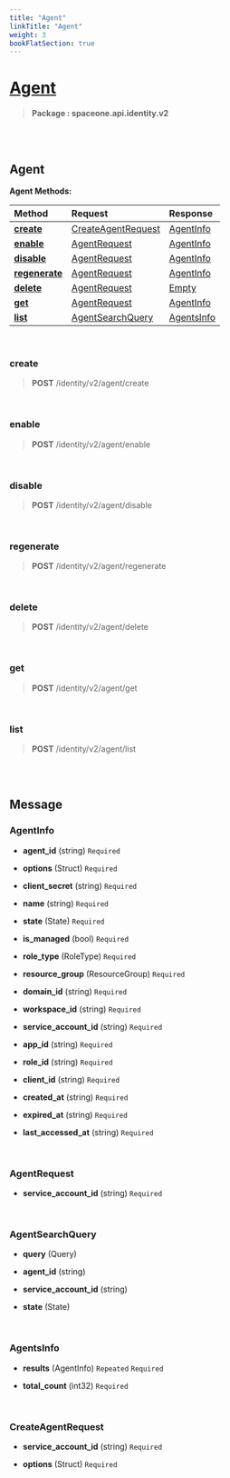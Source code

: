 ```yaml
---
title: "Agent"
linkTitle: "Agent"
weight: 3
bookFlatSection: true
---
```

# [Agent](#Agent)



>  **Package : spaceone.api.identity.v2**

<br>
<br>

## Agent





**Agent Methods:**


| Method | Request | Response |
| :----- | :-------- | :-------- |
| [**create**](./Agent#create) | [CreateAgentRequest](Agent#createagentrequest) | [AgentInfo](Agent#agentinfo) |
| [**enable**](./Agent#enable) | [AgentRequest](Agent#agentrequest) | [AgentInfo](Agent#agentinfo) |
| [**disable**](./Agent#disable) | [AgentRequest](Agent#agentrequest) | [AgentInfo](Agent#agentinfo) |
| [**regenerate**](./Agent#regenerate) | [AgentRequest](Agent#agentrequest) | [AgentInfo](Agent#agentinfo) |
| [**delete**](./Agent#delete) | [AgentRequest](Agent#agentrequest) | [Empty](Agent#empty) |
| [**get**](./Agent#get) | [AgentRequest](Agent#agentrequest) | [AgentInfo](Agent#agentinfo) |
| [**list**](./Agent#list) | [AgentSearchQuery](Agent#agentsearchquery) | [AgentsInfo](Agent#agentsinfo) |



    
<br>

### create





> **POST** /identity/v2/agent/create
>






    
<br>

### enable





> **POST** /identity/v2/agent/enable
>






    
<br>

### disable





> **POST** /identity/v2/agent/disable
>






    
<br>

### regenerate





> **POST** /identity/v2/agent/regenerate
>






    
<br>

### delete





> **POST** /identity/v2/agent/delete
>






    
<br>

### get





> **POST** /identity/v2/agent/get
>






    
<br>

### list





> **POST** /identity/v2/agent/list
>






    


<br>
<br>

## Message



### AgentInfo
* **agent_id** (string)   `Required` 

    
* **options** (Struct)   `Required` 

    
* **client_secret** (string)   `Required` 

    
* **name** (string)   `Required` 

    
* **state** (State)   `Required` 

    
* **is_managed** (bool)   `Required` 

    
* **role_type** (RoleType)   `Required` 

    
* **resource_group** (ResourceGroup)   `Required` 

    
* **domain_id** (string)   `Required` 

    
* **workspace_id** (string)   `Required` 

    
* **service_account_id** (string)   `Required` 

    
* **app_id** (string)   `Required` 

    
* **role_id** (string)   `Required` 

    
* **client_id** (string)   `Required` 

    
* **created_at** (string)   `Required` 

    
* **expired_at** (string)   `Required` 

    
* **last_accessed_at** (string)   `Required` 

    <br>

### AgentRequest
* **service_account_id** (string)   `Required` 

    <br>

### AgentSearchQuery
* **query** (Query)  

    
* **agent_id** (string)  

    
* **service_account_id** (string)  

    
* **state** (State)  

    <br>

### AgentsInfo
* **results** (AgentInfo)  `Repeated`    `Required` 

    
* **total_count** (int32)   `Required` 

    <br>

### CreateAgentRequest
* **service_account_id** (string)   `Required` 

    
* **options** (Struct)   `Required` 

    <br>
